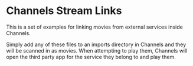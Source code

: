 # Channels Stream Links

This is a set of examples for linking movies from external services inside Channels.

Simply add any of these files to an imports directory in Channels and they will be scanned in as movies. When attempting to play them, Channels will open the third party app for the service they belong to and play them.